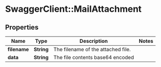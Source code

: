 # SwaggerClient::MailAttachment

## Properties
Name | Type | Description | Notes
------------ | ------------- | ------------- | -------------
**filename** | **String** | The filename of the attached file. | 
**data** | **String** | The file contents base64 encoded | 

